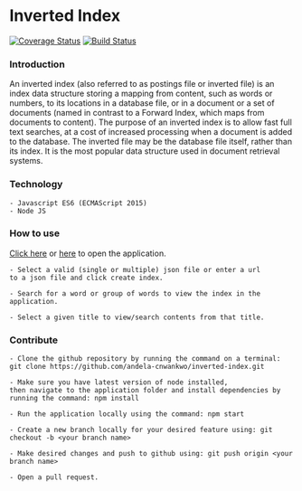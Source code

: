# Inverted Index

[![Coverage Status](https://coveralls.io/repos/github/andela-cnwankwo/inverted-index/badge.svg?branch=develop)](https://coveralls.io/github/andela-cnwankwo/inverted-index?branch=develop)  [![Build Status](https://travis-ci.org/andela-cnwankwo/inverted-index.svg?branch=develop)](https://travis-ci.org/andela-cnwankwo/inverted-index)

### Introduction
An inverted index (also referred to as postings file or inverted file) is an index data structure storing a mapping from content, such as words or numbers, to its locations in a database file, or in a document or a set of documents (named in contrast to a Forward Index, which maps from documents to content). The purpose of an inverted index is to allow fast full text searches, at a cost of increased processing when a document is added to the database. The inverted file may be the database file itself, rather than its index. It is the most popular data structure used in document retrieval systems.

### Technology
    - Javascript ES6 (ECMAScript 2015)
    - Node JS

### How to use
 [Click here](https://inverted-index-app.herokuapp.com/) or [here](https://inverted-index.firebaseapp.com/) to open the application.

    - Select a valid (single or multiple) json file or enter a url 
    to a json file and click create index.

    - Search for a word or group of words to view the index in the application.

    - Select a given title to view/search contents from that title.

### Contribute
    - Clone the github repository by running the command on a terminal: git clone https://github.com/andela-cnwankwo/inverted-index.git

    - Make sure you have latest version of node installed, 
    then navigate to the application folder and install dependencies by running the command: npm install

    - Run the application locally using the command: npm start

    - Create a new branch locally for your desired feature using: git checkout -b <your branch name>

    - Make desired changes and push to github using: git push origin <your branch name>

    - Open a pull request.
